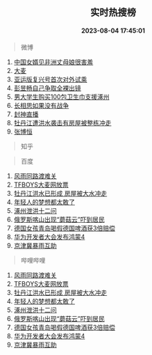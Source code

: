 <div align="center"><h2>实时热搜榜</h2><h4>2023-08-04 17:45:01</h4></div>

> 微博  

1. [中国女婿见非洲丈母娘很害羞](https://s.weibo.com/weibo?q=%23%E4%B8%AD%E5%9B%BD%E5%A5%B3%E5%A9%BF%E8%A7%81%E9%9D%9E%E6%B4%B2%E4%B8%88%E6%AF%8D%E5%A8%98%E5%BE%88%E5%AE%B3%E7%BE%9E%23&t=31&band_rank=1&Refer=top)<br />
2. [大麦](https://s.weibo.com/weibo?q=%E5%A4%A7%E9%BA%A6&t=31&band_rank=2&Refer=top)<br />
3. [亚运版复兴号首次对外试乘](https://s.weibo.com/weibo?q=%23%E4%BA%9A%E8%BF%90%E7%89%88%E5%A4%8D%E5%85%B4%E5%8F%B7%E9%A6%96%E6%AC%A1%E5%AF%B9%E5%A4%96%E8%AF%95%E4%B9%98%23&t=31&band_rank=3&Refer=top)<br />
4. [彭昱畅自己争取全裸出镜](https://s.weibo.com/weibo?q=%23%E5%BD%AD%E6%98%B1%E7%95%85%E8%87%AA%E5%B7%B1%E4%BA%89%E5%8F%96%E5%85%A8%E8%A3%B8%E5%87%BA%E9%95%9C%23&t=31&band_rank=4&Refer=top)<br />
5. [男大学生购买100包卫生巾支援涿州](https://s.weibo.com/weibo?q=%23%E7%94%B7%E5%A4%A7%E5%AD%A6%E7%94%9F%E8%B4%AD%E4%B9%B0100%E5%8C%85%E5%8D%AB%E7%94%9F%E5%B7%BE%E6%94%AF%E6%8F%B4%E6%B6%BF%E5%B7%9E%23&t=31&band_rank=5&Refer=top)<br />
6. [长相思如果没有战争](https://s.weibo.com/weibo?q=%E9%95%BF%E7%9B%B8%E6%80%9D%E5%A6%82%E6%9E%9C%E6%B2%A1%E6%9C%89%E6%88%98%E4%BA%89&t=31&band_rank=6&Refer=top)<br />
7. [封神直播](https://s.weibo.com/weibo?q=%E5%B0%81%E7%A5%9E%E7%9B%B4%E6%92%AD&t=31&band_rank=7&Refer=top)<br />
8. [牡丹江遭洪水袭击有房屋被整栋冲走](https://s.weibo.com/weibo?q=%23%E7%89%A1%E4%B8%B9%E6%B1%9F%E9%81%AD%E6%B4%AA%E6%B0%B4%E8%A2%AD%E5%87%BB%E6%9C%89%E6%88%BF%E5%B1%8B%E8%A2%AB%E6%95%B4%E6%A0%8B%E5%86%B2%E8%B5%B0%23&t=31&band_rank=8&Refer=top)<br />
9. [张博恒](https://s.weibo.com/weibo?q=%E5%BC%A0%E5%8D%9A%E6%81%92&t=31&band_rank=9&Refer=top)<br />

> 知乎  


> 百度  

1. [风雨同路渡难关](https://www.baidu.com/s?wd=%E9%A3%8E%E9%9B%A8%E5%90%8C%E8%B7%AF%E6%B8%A1%E9%9A%BE%E5%85%B3&sa=fyb_news&rsv_dl=fyb_news)<br />
2. [TFBOYS大麦网放票](https://www.baidu.com/s?wd=TFBOYS%E5%A4%A7%E9%BA%A6%E7%BD%91%E6%94%BE%E7%A5%A8&sa=fyb_news&rsv_dl=fyb_news)<br />
3. [牡丹江洪水已形成 房屋被大水冲走](https://www.baidu.com/s?wd=%E7%89%A1%E4%B8%B9%E6%B1%9F%E6%B4%AA%E6%B0%B4%E5%B7%B2%E5%BD%A2%E6%88%90+%E6%88%BF%E5%B1%8B%E8%A2%AB%E5%A4%A7%E6%B0%B4%E5%86%B2%E8%B5%B0&sa=fyb_news&rsv_dl=fyb_news)<br />
4. [年轻人的梦想都太敢了](https://www.baidu.com/s?wd=%E5%B9%B4%E8%BD%BB%E4%BA%BA%E7%9A%84%E6%A2%A6%E6%83%B3%E9%83%BD%E5%A4%AA%E6%95%A2%E4%BA%86&sa=fyb_news&rsv_dl=fyb_news)<br />
5. [涿州泄洪十二问](https://www.baidu.com/s?wd=%E6%B6%BF%E5%B7%9E%E6%B3%84%E6%B4%AA%E5%8D%81%E4%BA%8C%E9%97%AE&sa=fyb_news&rsv_dl=fyb_news)<br />
6. [俄罗斯喀山出现“蘑菇云”吓到居民](https://www.baidu.com/s?wd=%E4%BF%84%E7%BD%97%E6%96%AF%E5%96%80%E5%B1%B1%E5%87%BA%E7%8E%B0%E2%80%9C%E8%98%91%E8%8F%87%E4%BA%91%E2%80%9D%E5%90%93%E5%88%B0%E5%B1%85%E6%B0%91&sa=fyb_news&rsv_dl=fyb_news)<br />
7. [德国女孩青岛喝假德国啤酒获3倍赔偿](https://www.baidu.com/s?wd=%E5%BE%B7%E5%9B%BD%E5%A5%B3%E5%AD%A9%E9%9D%92%E5%B2%9B%E5%96%9D%E5%81%87%E5%BE%B7%E5%9B%BD%E5%95%A4%E9%85%92%E8%8E%B73%E5%80%8D%E8%B5%94%E5%81%BF&sa=fyb_news&rsv_dl=fyb_news)<br />
8. [华为开发者大会发布鸿蒙4](https://www.baidu.com/s?wd=%23%E5%8D%8E%E4%B8%BA%E5%BC%80%E5%8F%91%E8%80%85%E5%A4%A7%E4%BC%9A%E5%8F%91%E5%B8%83%E9%B8%BF%E8%92%994%23&sa=fyb_news&rsv_dl=fyb_news)<br />
9. [京津冀暴雨互助](https://www.baidu.com/s?wd=%E4%BA%AC%E6%B4%A5%E5%86%80%E6%9A%B4%E9%9B%A8%E4%BA%92%E5%8A%A9&sa=fyb_news&rsv_dl=fyb_news)<br />

> 哔哩哔哩  

1. [风雨同路渡难关](https://www.baidu.com/s?wd=%E9%A3%8E%E9%9B%A8%E5%90%8C%E8%B7%AF%E6%B8%A1%E9%9A%BE%E5%85%B3&sa=fyb_news&rsv_dl=fyb_news)<br />
2. [TFBOYS大麦网放票](https://www.baidu.com/s?wd=TFBOYS%E5%A4%A7%E9%BA%A6%E7%BD%91%E6%94%BE%E7%A5%A8&sa=fyb_news&rsv_dl=fyb_news)<br />
3. [牡丹江洪水已形成 房屋被大水冲走](https://www.baidu.com/s?wd=%E7%89%A1%E4%B8%B9%E6%B1%9F%E6%B4%AA%E6%B0%B4%E5%B7%B2%E5%BD%A2%E6%88%90+%E6%88%BF%E5%B1%8B%E8%A2%AB%E5%A4%A7%E6%B0%B4%E5%86%B2%E8%B5%B0&sa=fyb_news&rsv_dl=fyb_news)<br />
4. [年轻人的梦想都太敢了](https://www.baidu.com/s?wd=%E5%B9%B4%E8%BD%BB%E4%BA%BA%E7%9A%84%E6%A2%A6%E6%83%B3%E9%83%BD%E5%A4%AA%E6%95%A2%E4%BA%86&sa=fyb_news&rsv_dl=fyb_news)<br />
5. [涿州泄洪十二问](https://www.baidu.com/s?wd=%E6%B6%BF%E5%B7%9E%E6%B3%84%E6%B4%AA%E5%8D%81%E4%BA%8C%E9%97%AE&sa=fyb_news&rsv_dl=fyb_news)<br />
6. [俄罗斯喀山出现“蘑菇云”吓到居民](https://www.baidu.com/s?wd=%E4%BF%84%E7%BD%97%E6%96%AF%E5%96%80%E5%B1%B1%E5%87%BA%E7%8E%B0%E2%80%9C%E8%98%91%E8%8F%87%E4%BA%91%E2%80%9D%E5%90%93%E5%88%B0%E5%B1%85%E6%B0%91&sa=fyb_news&rsv_dl=fyb_news)<br />
7. [德国女孩青岛喝假德国啤酒获3倍赔偿](https://www.baidu.com/s?wd=%E5%BE%B7%E5%9B%BD%E5%A5%B3%E5%AD%A9%E9%9D%92%E5%B2%9B%E5%96%9D%E5%81%87%E5%BE%B7%E5%9B%BD%E5%95%A4%E9%85%92%E8%8E%B73%E5%80%8D%E8%B5%94%E5%81%BF&sa=fyb_news&rsv_dl=fyb_news)<br />
8. [华为开发者大会发布鸿蒙4](https://www.baidu.com/s?wd=%23%E5%8D%8E%E4%B8%BA%E5%BC%80%E5%8F%91%E8%80%85%E5%A4%A7%E4%BC%9A%E5%8F%91%E5%B8%83%E9%B8%BF%E8%92%994%23&sa=fyb_news&rsv_dl=fyb_news)<br />
9. [京津冀暴雨互助](https://www.baidu.com/s?wd=%E4%BA%AC%E6%B4%A5%E5%86%80%E6%9A%B4%E9%9B%A8%E4%BA%92%E5%8A%A9&sa=fyb_news&rsv_dl=fyb_news)<br />
